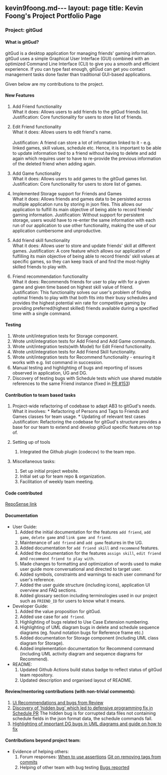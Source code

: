 kevin9foong.md---
layout: page
title: Kevin Foong's Project Portfolio Page
---

### Project: gitGud

#### What is gitGud?

gitGud is a desktop application for managing friends' gaming information. gitGud uses a simple Graphical User Interface
(GUI) combined with an optimized Command Line Interface (CLI) to give you a smooth and efficient experience. If you can
type fast enough, gitGud can get you contact management tasks done faster than traditional GUI-based applications.

Given below are my contributions to the project.

#### New Features
  1. Add Friend functionality <br>
     What it does: Allows users to add friends to the gitGud friends list. 
     <br>
     Justification: Core functionality for users to store list of friends.  
     
  2. Edit Friend functionality <br>
     What it does: Allows users to edit friend's name.  
     <br>
     Justification: A friend can store a lot of information linked to it - e.g. linked games, skill values, schedule etc. 
     Hence, it is important to be able to update information tied to a friend without having to delete and add again which 
     requires user to have to re-provide the previous information of the deleted friend when adding again.
     
  3. Add Game functionality <br>
     What it does: Allows users to add games to the gitGud games list.<br>
     Justification: Core functionality for users to store list of games. 
     
  4. Implemented Storage support for Friends and Games <br>
     What it does: Allows friends and games data to be persisted across multiple application runs by storing in json files. This 
     allows our application to fulfill its main objective of being able to record friends' gaming information.
     Justification: Without support for persistent storage, users would have to re-enter the same information with each run of 
     our application to use other functionality, making the use of our application cumbersome and unproductive.
     
  5. Add friend skill functionality<br>
     What it does: Allows user to store and update friends' skill at different games. 
     Justification: A core feature which allows our application of fulfilling its main objective of being able to record friends' 
     skill values at specific games, so they can keep track of and find the most-highly skilled friends to play with.
     
  6. Friend recommendation functionality <br>
     What it does: Recommends friends for user to play with for a given game and given time based on highest skill value of friend.<br>
     Justification: This functionality solves our user's problem of finding optimal friends to play with that both fits into their busy schedules and 
     provides the highest potential win rate for competitive gaming by providing preferred(highest skilled) friends available during a specified time 
     with a single command.

#### Testing 
  1. Wrote unit/integration tests for Storage component.
  2. Wrote unit/integration tests for Add Friend and Add Game commands.
  3. Wrote unit/integration tests(with Model) for Edit Friend functionality.
  4. Wrote unit/integration tests for Add Friend Skill functionality.
  5. Wrote unit/integration tests for Recommend functionality - ensuring it works with e.g. list command in succession.
  6. Manual testing and highlighting of bugs and reporting of issues observed in application, UG and DG.
  7. Discovery of testing bugs with Schedule tests which use shared mutable references to the same Friend instance 
     (fixed in [PR #153](https://github.com/AY2122S1-CS2103T-W13-4/tp/pull/153/files))  

#### Contribution to team based tasks
1. Project-wide refactoring of codebase to adapt AB3 to gitGud's needs. <br>
       What it involves:
        * Refactoring of Persons and Tags to Friends and Games classes for team usage.
        * Updating of relevant test cases
          <br>
          Justification: Refactoring the codebase for gitGud's structure provides a base for our team to extend
          and develop gitGud specific features on top of.

2. Setting up of tools 
   1. Integrated the Github plugin (codecov) to the team repo.

3. Miscellaneous tasks: 
   1. Set up initial project website.
   2. Initial set up for team repo & organization.
   3. Facilitation of weekly team meeting. 

#### Code contributed 
  [RepoSense link](https://nus-cs2103-ay2122s1.github.io/tp-dashboard/?search=kevin9foong&sort=groupTitle&sortWithin=title&since=2021-09-17&timeframe=commit&mergegroup=&groupSelect=groupByRepos&breakdown=false)

#### Documentation
  * User Guide:
    1. Added the initial documentation for the features `add friend`, `add game`, `delete game` and 
       `link game and friend`.
    2. Maintenance of `add friend` and `add game` features in the UG.  
    3. Added documentation for `add friend skill` and `recommend` features. 
    4. Added the documentation for the features `assign skill`, `edit friend` and `recommend friend to play with`.
    5. Made changes to formatting and optimization of words used to make user guide more conversational and directed to target user. 
    6. Added symbols, constraints and warnings to each user command for user's reference. 
    7. Added the user guide structure (including icons), application UI overview and FAQ sections. 
    8. Added glossary section including terminologies used in our project such as `FRIEND_ID` for users to know what it means. 
  * Developer Guide:
    1. Added the value proposition for gitGud.
    2. Added use case for `add friend`.
    3. Highlighting of bugs related to Use Case Extension numbering.  
    4. Highlighting of UML diagram bugs in delete and schedule sequence diagrams (eg. found notation bugs for Reference frame etc.)
    5. Added documentation for Storage component (including UML class diagram for Storage). 
    6. Added implementation documentation for Recommend command (including UML activity diagram and sequence diagrams for Recommend). 
  * README:
    1. Updated Github Actions build status badge to reflect status of gitGud team repository.
    2. Updated description and organised layout of README.

#### Review/mentoring contributions (with non-trivial comments): 
1. [Ui Recommendations and bugs from Review](https://github.com/AY2122S1-CS2103T-W13-4/tp/pull/107)
2. [Discovery of 'hidden bug' which led to defensive programming fix in Schedule PR](https://github.com/AY2122S1-CS2103T-W13-4/tp/pull/113)
      The hidden bug is for corrupted data files not containing schedule fields in the json format data, the schedule commands fail.
3. [Highlighting of important DG bugs in UML diagrams and guide on how to fix](https://github.com/AY2122S1-CS2103T-W13-4/tp/pull/255)

#### Contributions beyond project team:
* Evidence of helping others: 
  1. Forum responses:
  [When to use assertions](https://github.com/nus-cs2103-AY2122S1/forum/issues/190#issuecomment-913379752)
  [Git on removing tags from commits](https://github.com/nus-cs2103-AY2122S1/forum/issues/24#issuecomment-899956054)
  2. Helping of other team with bug testing
  [Bugs reported](https://docs.google.com/document/d/1nXaZGo2nbEuU-jgpz8IDph73P4WFkGlo9_yW_paeNDE/edit)